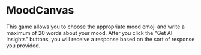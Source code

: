 # MoodCanvas
This game allows you to choose the appropriate mood emoji and write a maximum of 20 words about your mood. After you click the "Get AI Insights" buttons, you will receive a response based on the sort of response you provided.
